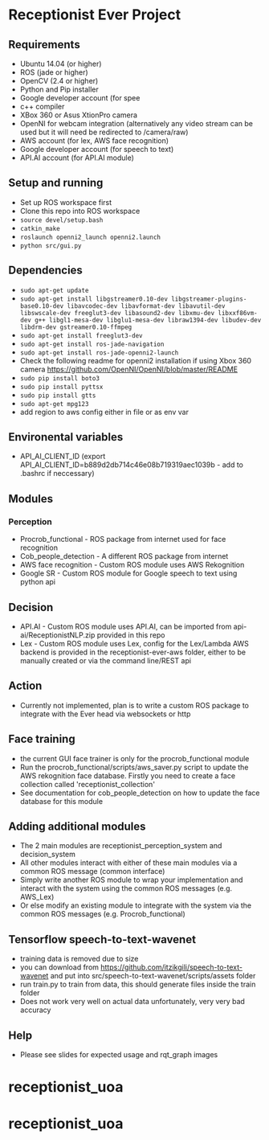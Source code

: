 # Receptionist Ever Project

## Requirements
- Ubuntu 14.04 (or higher)
- ROS (jade or higher)
- OpenCV (2.4 or higher)
- Python and Pip installer
- Google developer account (for spee
- c++ compiler
- XBox 360 or Asus XtionPro camera 
- OpenNI for webcam integration (alternatively any video stream can be used but it will need be redirected to /camera/raw)
- AWS account (for lex, AWS face recognition)
- Google developer account (for speech to text)
- API.AI account (for API.AI module)

## Setup and running
- Set up ROS workspace first
- Clone this repo into ROS workspace
- `source devel/setup.bash`
- `catkin_make`
- `roslaunch openni2_launch openni2.launch`
- `python src/gui.py`

## Dependencies
- `sudo apt-get update`
- `sudo apt-get install libgstreamer0.10-dev libgstreamer-plugins-base0.10-dev libavcodec-dev libavformat-dev libavutil-dev libswscale-dev freeglut3-dev libasound2-dev libxmu-dev libxxf86vm-dev g++ libgl1-mesa-dev libglu1-mesa-dev libraw1394-dev libudev-dev libdrm-dev gstreamer0.10-ffmpeg`
- `sudo apt-get install freeglut3-dev`
- `sudo apt-get install ros-jade-navigation`
- `sudo apt-get install ros-jade-openni2-launch`
- Check the following readme for openni2 installation if using Xbox 360 camera https://github.com/OpenNI/OpenNI/blob/master/README
- `sudo pip install boto3`
- `sudo pip install pyttsx`
- `sudo pip install gtts`
- `sudo apt-get mpg123`
- add region to aws config either in file or as env var

## Environental variables
- API_AI_CLIENT_ID (export API_AI_CLIENT_ID=b889d2db714c46e08b719319aec1039b - add to .bashrc if neccessary)


## Modules

### Perception
- Procrob_functional - ROS package from internet used for face recognition
- Cob_people_detection - A different ROS package from internet
- AWS face recognition - Custom ROS module uses AWS Rekognition
- Google SR - Custom ROS module for Google speech to text using python api

## Decision
- API.AI - Custom ROS module uses API.AI, can be imported from api-ai/ReceptionistNLP.zip provided in this repo
- Lex - Custom ROS module uses Lex, config for the Lex/Lambda AWS backend is provided in the receptionist-ever-aws folder, either to be manually created or via the command line/REST api

## Action
- Currently not implemented, plan is to write a custom ROS package to integrate with the Ever head via websockets or http

## Face training
- the current GUI face trainer is only for the procrob_functional module
- Run the procrob_functional/scripts/aws_saver.py script to update the AWS rekognition face database. Firstly you need to create a face collection called 'receptionist_collection'
- See documentation for cob_people_detection on how to update the face database for this module

## Adding additional modules
- The 2 main modules are receptionist_perception_system and decision_system
- All other modules interact with either of these main modules via a common ROS message (common interface)
- Simply write another ROS module to wrap your implementation and interact with the system using the common ROS messages (e.g. AWS_Lex)
- Or else modify an existing module to integrate with the system via the common ROS messages (e.g. Procrob_functional)

## Tensorflow speech-to-text-wavenet
- training data is removed due to size
- you can download from https://github.com/itzikgili/speech-to-text-wavenet and put into src/speech-to-text-wavenet/scripts/assets folder
- run train.py to train from data, this should generate files inside the train folder
- Does not work very well on actual data unfortunately, very very bad accuracy

## Help
- Please see slides for expected usage and rqt_graph images




# receptionist_uoa
# receptionist_uoa
